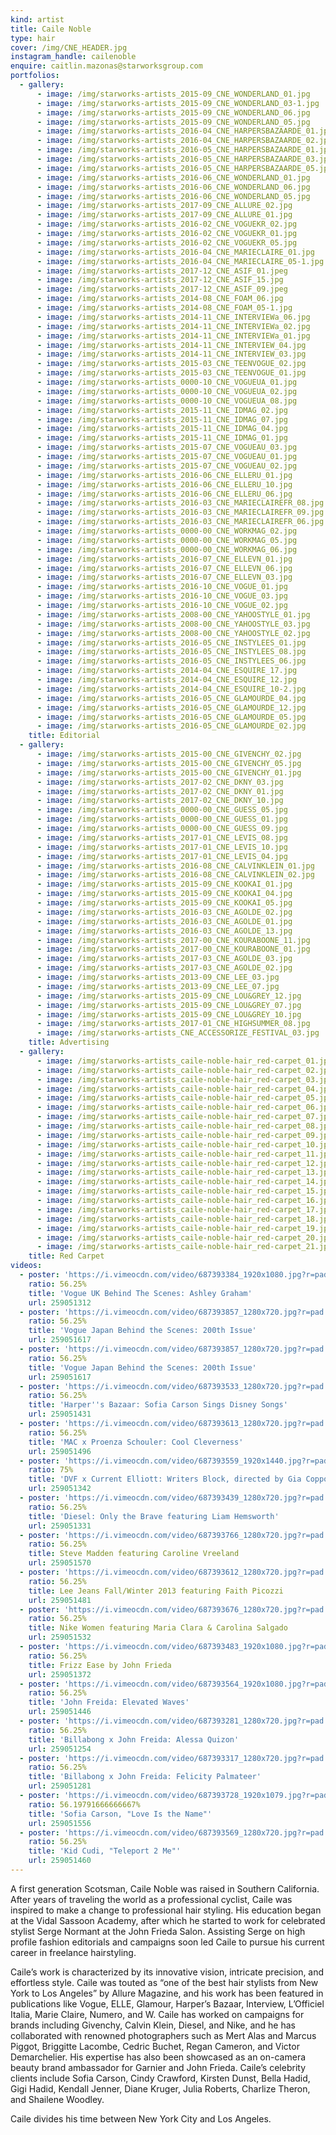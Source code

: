 ```yaml
---
kind: artist
title: Caile Noble
type: hair
cover: /img/CNE_HEADER.jpg
instagram_handle: cailenoble
enquire: caitlin.mazonas@starworksgroup.com
portfolios:
  - gallery:
      - image: /img/starworks-artists_2015-09_CNE_WONDERLAND_01.jpg
      - image: /img/starworks-artists_2015-09_CNE_WONDERLAND_03-1.jpg
      - image: /img/starworks-artists_2015-09_CNE_WONDERLAND_06.jpg
      - image: /img/starworks-artists_2015-09_CNE_WONDERLAND_05.jpg
      - image: /img/starworks-artists_2016-04_CNE_HARPERSBAZAARDE_01.jpg
      - image: /img/starworks-artists_2016-04_CNE_HARPERSBAZAARDE_02.jpg
      - image: /img/starworks-artists_2016-05_CNE_HARPERSBAZAARDE_01.jpg
      - image: /img/starworks-artists_2016-05_CNE_HARPERSBAZAARDE_03.jpg
      - image: /img/starworks-artists_2016-05_CNE_HARPERSBAZAARDE_05.jpg
      - image: /img/starworks-artists_2016-06_CNE_WONDERLAND_01.jpg
      - image: /img/starworks-artists_2016-06_CNE_WONDERLAND_06.jpg
      - image: /img/starworks-artists_2016-06_CNE_WONDERLAND_05.jpg
      - image: /img/starworks-artists_2017-09_CNE_ALLURE_02.jpg
      - image: /img/starworks-artists_2017-09_CNE_ALLURE_01.jpg
      - image: /img/starworks-artists_2016-02_CNE_VOGUEKR_02.jpg
      - image: /img/starworks-artists_2016-02_CNE_VOGUEKR_01.jpg
      - image: /img/starworks-artists_2016-02_CNE_VOGUEKR_05.jpg
      - image: /img/starworks-artists_2016-04_CNE_MARIECLAIRE_01.jpg
      - image: /img/starworks-artists_2016-04_CNE_MARIECLAIRE_05-1.jpg
      - image: /img/starworks-artists_2017-12_CNE_ASIF_01.jpeg
      - image: /img/starworks-artists_2017-12_CNE_ASIF_15.jpg
      - image: /img/starworks-artists_2017-12_CNE_ASIF_09.jpeg
      - image: /img/starworks-artists_2014-08_CNE_FOAM_06.jpg
      - image: /img/starworks-artists_2014-08_CNE_FOAM_05-1.jpg
      - image: /img/starworks-artists_2014-11_CNE_INTERVIEWa_06.jpg
      - image: /img/starworks-artists_2014-11_CNE_INTERVIEWa_02.jpg
      - image: /img/starworks-artists_2014-11_CNE_INTERVIEWa_01.jpg
      - image: /img/starworks-artists_2014-11_CNE_INTERVIEW_04.jpg
      - image: /img/starworks-artists_2014-11_CNE_INTERVIEW_03.jpg
      - image: /img/starworks-artists_2015-03_CNE_TEENVOGUE_02.jpg
      - image: /img/starworks-artists_2015-03_CNE_TEENVOGUE_01.jpg
      - image: /img/starworks-artists_0000-10_CNE_VOGUEUA_01.jpg
      - image: /img/starworks-artists_0000-10_CNE_VOGUEUA_02.jpg
      - image: /img/starworks-artists_0000-10_CNE_VOGUEUA_08.jpg
      - image: /img/starworks-artists_2015-11_CNE_IDMAG_02.jpg
      - image: /img/starworks-artists_2015-11_CNE_IDMAG_07.jpg
      - image: /img/starworks-artists_2015-11_CNE_IDMAG_04.jpg
      - image: /img/starworks-artists_2015-11_CNE_IDMAG_01.jpg
      - image: /img/starworks-artists_2015-07_CNE_VOGUEAU_03.jpg
      - image: /img/starworks-artists_2015-07_CNE_VOGUEAU_01.jpg
      - image: /img/starworks-artists_2015-07_CNE_VOGUEAU_02.jpg
      - image: /img/starworks-artists_2016-06_CNE_ELLERU_01.jpg
      - image: /img/starworks-artists_2016-06_CNE_ELLERU_10.jpg
      - image: /img/starworks-artists_2016-06_CNE_ELLERU_06.jpg
      - image: /img/starworks-artists_2016-03_CNE_MARIECLAIREFR_08.jpg
      - image: /img/starworks-artists_2016-03_CNE_MARIECLAIREFR_09.jpg
      - image: /img/starworks-artists_2016-03_CNE_MARIECLAIREFR_06.jpg
      - image: /img/starworks-artists_0000-00_CNE_WORKMAG_02.jpg
      - image: /img/starworks-artists_0000-00_CNE_WORKMAG_05.jpg
      - image: /img/starworks-artists_0000-00_CNE_WORKMAG_06.jpg
      - image: /img/starworks-artists_2016-07_CNE_ELLEVN_01.jpg
      - image: /img/starworks-artists_2016-07_CNE_ELLEVN_06.jpg
      - image: /img/starworks-artists_2016-07_CNE_ELLEVN_03.jpg
      - image: /img/starworks-artists_2016-10_CNE_VOGUE_01.jpg
      - image: /img/starworks-artists_2016-10_CNE_VOGUE_03.jpg
      - image: /img/starworks-artists_2016-10_CNE_VOGUE_02.jpg
      - image: /img/starworks-artists_2008-00_CNE_YAHOOSTYLE_01.jpg
      - image: /img/starworks-artists_2008-00_CNE_YAHOOSTYLE_03.jpg
      - image: /img/starworks-artists_2008-00_CNE_YAHOOSTYLE_02.jpg
      - image: /img/starworks-artists_2016-05_CNE_INSTYLEES_01.jpg
      - image: /img/starworks-artists_2016-05_CNE_INSTYLEES_08.jpg
      - image: /img/starworks-artists_2016-05_CNE_INSTYLEES_06.jpg
      - image: /img/starworks-artists_2014-04_CNE_ESQUIRE_17.jpg
      - image: /img/starworks-artists_2014-04_CNE_ESQUIRE_12.jpg
      - image: /img/starworks-artists_2014-04_CNE_ESQUIRE_10-2.jpg
      - image: /img/starworks-artists_2016-05_CNE_GLAMOURDE_04.jpg
      - image: /img/starworks-artists_2016-05_CNE_GLAMOURDE_12.jpg
      - image: /img/starworks-artists_2016-05_CNE_GLAMOURDE_05.jpg
      - image: /img/starworks-artists_2016-05_CNE_GLAMOURDE_02.jpg
    title: Editorial
  - gallery:
      - image: /img/starworks-artists_2015-00_CNE_GIVENCHY_02.jpg
      - image: /img/starworks-artists_2015-00_CNE_GIVENCHY_05.jpg
      - image: /img/starworks-artists_2015-00_CNE_GIVENCHY_01.jpg
      - image: /img/starworks-artists_2017-02_CNE_DKNY_03.jpg
      - image: /img/starworks-artists_2017-02_CNE_DKNY_01.jpg
      - image: /img/starworks-artists_2017-02_CNE_DKNY_10.jpg
      - image: /img/starworks-artists_0000-00_CNE_GUESS_05.jpg
      - image: /img/starworks-artists_0000-00_CNE_GUESS_01.jpg
      - image: /img/starworks-artists_0000-00_CNE_GUESS_09.jpg
      - image: /img/starworks-artists_2017-01_CNE_LEVIS_08.jpg
      - image: /img/starworks-artists_2017-01_CNE_LEVIS_10.jpg
      - image: /img/starworks-artists_2017-01_CNE_LEVIS_04.jpg
      - image: /img/starworks-artists_2016-08_CNE_CALVINKLEIN_01.jpg
      - image: /img/starworks-artists_2016-08_CNE_CALVINKLEIN_02.jpg
      - image: /img/starworks-artists_2015-09_CNE_KOOKAI_01.jpg
      - image: /img/starworks-artists_2015-09_CNE_KOOKAI_04.jpg
      - image: /img/starworks-artists_2015-09_CNE_KOOKAI_05.jpg
      - image: /img/starworks-artists_2016-03_CNE_AGOLDE_02.jpg
      - image: /img/starworks-artists_2016-03_CNE_AGOLDE_01.jpg
      - image: /img/starworks-artists_2016-03_CNE_AGOLDE_13.jpg
      - image: /img/starworks-artists_2017-00_CNE_KOURABOONE_11.jpg
      - image: /img/starworks-artists_2017-00_CNE_KOURABOONE_01.jpg
      - image: /img/starworks-artists_2017-03_CNE_AGOLDE_03.jpg
      - image: /img/starworks-artists_2017-03_CNE_AGOLDE_02.jpg
      - image: /img/starworks-artists_2013-09_CNE_LEE_03.jpg
      - image: /img/starworks-artists_2013-09_CNE_LEE_07.jpg
      - image: /img/starworks-artists_2015-09_CNE_LOU&GREY_12.jpg
      - image: /img/starworks-artists_2015-09_CNE_LOU&GREY_07.jpg
      - image: /img/starworks-artists_2015-09_CNE_LOU&GREY_10.jpg
      - image: /img/starworks-artists_2017-01_CNE_HIGHSUMMER_08.jpg
      - image: /img/starworks-artists_CNE_ACCESSORIZE_FESTIVAL_03.jpg
    title: Advertising
  - gallery:
      - image: /img/starworks-artists_caile-noble-hair_red-carpet_01.jpg
      - image: /img/starworks-artists_caile-noble-hair_red-carpet_02.jpg
      - image: /img/starworks-artists_caile-noble-hair_red-carpet_03.jpg
      - image: /img/starworks-artists_caile-noble-hair_red-carpet_04.jpg
      - image: /img/starworks-artists_caile-noble-hair_red-carpet_05.jpg
      - image: /img/starworks-artists_caile-noble-hair_red-carpet_06.jpg
      - image: /img/starworks-artists_caile-noble-hair_red-carpet_07.jpg
      - image: /img/starworks-artists_caile-noble-hair_red-carpet_08.jpg
      - image: /img/starworks-artists_caile-noble-hair_red-carpet_09.jpg
      - image: /img/starworks-artists_caile-noble-hair_red-carpet_10.jpg
      - image: /img/starworks-artists_caile-noble-hair_red-carpet_11.jpg
      - image: /img/starworks-artists_caile-noble-hair_red-carpet_12.jpg
      - image: /img/starworks-artists_caile-noble-hair_red-carpet_13.jpg
      - image: /img/starworks-artists_caile-noble-hair_red-carpet_14.jpg
      - image: /img/starworks-artists_caile-noble-hair_red-carpet_15.jpg
      - image: /img/starworks-artists_caile-noble-hair_red-carpet_16.jpg
      - image: /img/starworks-artists_caile-noble-hair_red-carpet_17.jpg
      - image: /img/starworks-artists_caile-noble-hair_red-carpet_18.jpg
      - image: /img/starworks-artists_caile-noble-hair_red-carpet_19.jpg
      - image: /img/starworks-artists_caile-noble-hair_red-carpet_20.jpg
      - image: /img/starworks-artists_caile-noble-hair_red-carpet_21.jpg
    title: Red Carpet
videos:
  - poster: 'https://i.vimeocdn.com/video/687393384_1920x1080.jpg?r=pad'
    ratio: 56.25%
    title: 'Vogue UK Behind The Scenes: Ashley Graham'
    url: 259051312
  - poster: 'https://i.vimeocdn.com/video/687393857_1280x720.jpg?r=pad'
    ratio: 56.25%
    title: 'Vogue Japan Behind the Scenes: 200th Issue'
    url: 259051617
  - poster: 'https://i.vimeocdn.com/video/687393857_1280x720.jpg?r=pad'
    ratio: 56.25%
    title: 'Vogue Japan Behind the Scenes: 200th Issue'
    url: 259051617
  - poster: 'https://i.vimeocdn.com/video/687393533_1280x720.jpg?r=pad'
    ratio: 56.25%
    title: 'Harper''s Bazaar: Sofia Carson Sings Disney Songs'
    url: 259051431
  - poster: 'https://i.vimeocdn.com/video/687393613_1280x720.jpg?r=pad'
    ratio: 56.25%
    title: 'MAC x Proenza Schouler: Cool Cleverness'
    url: 259051496
  - poster: 'https://i.vimeocdn.com/video/687393559_1920x1440.jpg?r=pad'
    ratio: 75%
    title: 'DVF x Current Elliott: Writers Block, directed by Gia Coppola'
    url: 259051342
  - poster: 'https://i.vimeocdn.com/video/687393439_1280x720.jpg?r=pad'
    ratio: 56.25%
    title: 'Diesel: Only the Brave featuring Liam Hemsworth'
    url: 259051331
  - poster: 'https://i.vimeocdn.com/video/687393766_1280x720.jpg?r=pad'
    ratio: 56.25%
    title: Steve Madden featuring Caroline Vreeland
    url: 259051570
  - poster: 'https://i.vimeocdn.com/video/687393612_1280x720.jpg?r=pad'
    ratio: 56.25%
    title: Lee Jeans Fall/Winter 2013 featuring Faith Picozzi
    url: 259051481
  - poster: 'https://i.vimeocdn.com/video/687393676_1280x720.jpg?r=pad'
    ratio: 56.25%
    title: Nike Women featuring Maria Clara & Carolina Salgado
    url: 259051532
  - poster: 'https://i.vimeocdn.com/video/687393483_1920x1080.jpg?r=pad'
    ratio: 56.25%
    title: Frizz Ease by John Frieda
    url: 259051372
  - poster: 'https://i.vimeocdn.com/video/687393564_1920x1080.jpg?r=pad'
    ratio: 56.25%
    title: 'John Freida: Elevated Waves'
    url: 259051446
  - poster: 'https://i.vimeocdn.com/video/687393281_1280x720.jpg?r=pad'
    ratio: 56.25%
    title: 'Billabong x John Freida: Alessa Quizon'
    url: 259051254
  - poster: 'https://i.vimeocdn.com/video/687393317_1280x720.jpg?r=pad'
    ratio: 56.25%
    title: 'Billabong x John Freida: Felicity Palmateer'
    url: 259051281
  - poster: 'https://i.vimeocdn.com/video/687393728_1920x1079.jpg?r=pad'
    ratio: 56.19791666666667%
    title: 'Sofia Carson, "Love Is the Name"'
    url: 259051556
  - poster: 'https://i.vimeocdn.com/video/687393569_1280x720.jpg?r=pad'
    ratio: 56.25%
    title: 'Kid Cudi, "Teleport 2 Me"'
    url: 259051460
---
```

A first generation Scotsman, Caile Noble was raised in Southern California. After years of traveling the world as a professional cyclist, Caile was inspired to make a change to professional hair styling. His education began at the Vidal Sassoon Academy, after which he started to work for celebrated stylist Serge Normant at the John Frieda Salon. Assisting Serge on high profile fashion editorials and campaigns soon led Caile to pursue his current career in freelance hairstyling.

Caile’s work is characterized by its innovative vision, intricate precision, and effortless style. Caile was touted as “one of the best hair stylists from New York to Los Angeles” by Allure Magazine, and his work has been featured in publications like Vogue, ELLE, Glamour, Harper’s Bazaar, Interview, L’Officiel Italia, Marie Claire, Numero, and W. Caile has worked on campaigns for brands including Givenchy, Calvin Klein, Diesel, and Nike, and he has collaborated with renowned photographers such as Mert Alas and Marcus Piggot, Briggitte Lacombe, Cedric Buchet, Regan Cameron, and Victor Demarchelier. His expertise has also been showcased as an on-camera beauty brand ambassador for Garnier and John Frieda. Caile’s celebrity clients include Sofia Carson, Cindy Crawford, Kirsten Dunst, Bella Hadid, Gigi Hadid, Kendall Jenner, Diane Kruger, Julia Roberts, Charlize Theron, and Shailene Woodley.

Caile divides his time between New York City and Los Angeles.
